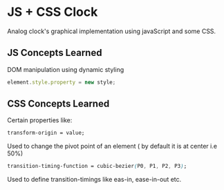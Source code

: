 # JS + CSS Clock
Analog clock's graphical implementation using javaScript and some CSS.

## JS Concepts Learned
DOM manipulation using dynamic styling
```javaScript
element.style.property = new style;
```

## CSS Concepts Learned
Certain properties like: 
```CSS
transform-origin = value;
```
Used to change the pivot point of an element ( by default it is at center i.e 50%)

```CSS
transition-timing-function = cubic-bezier(P0, P1, P2, P3);
```
Used to define transition-timings like eas-in, ease-in-out etc.